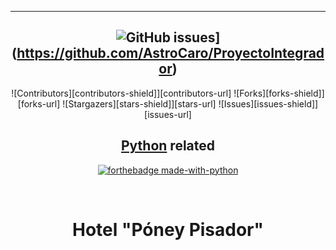 <!-- Badges -->
<section align="center">
 
  ----
  ![GitHub issues](https://github.com/AstroCaro/ProyectoIntegrador)](https://github.com/AstroCaro/ProyectoIntegrador)
  ----
  ![Contributors][contributors-shield]][contributors-url]
  ![Forks][forks-shield]][forks-url]
  ![Stargazers][stars-shield]][stars-url]
  ![Issues][issues-shield]][issues-url]

## [Python](https://www.python.org/) related
[![forthebadge made-with-python](http://ForTheBadge.com/images/badges/made-with-python.svg)](https://www.python.org/)

  

</section>
<br />

<header align="center">
  
  <h1 align="center">Hotel "Póney Pisador"</h1>
   
</header>


```markdown
```
